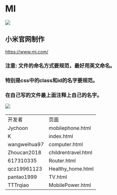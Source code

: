 # MI

<img src="https://s01.mifile.cn/i/logo-footer.png?v2">

## 小米官网制作

https://www.mi.com/
 
### 注意: 文件的命名方式要规范，最好用英文命名。
### 特别是css中的class和id的名字要规范。
### 在自己写的文件最上面注释上自己的名字。

<img src="https://s01.mifile.cn/i/logo-footer.png?v2">
<table>
  <tr><td>开发者</td><td>页面</td></tr>
  <tr><td>Jychoon</td><td> mobilephone.html</td></tr>
  <tr><td>K</td><td>index.html</td></tr>
  <tr><td>wangweihua97</td><td> computer.html</td></tr>
  <tr><td>Zhoucan2018</td><td> childrentravel.html</td></tr>
  <tr><td>617310335</td><td> Router.html</td></tr>
  <tr><td>qcz19961123 </td><td> Healthy_home.html</td></tr>
  <tr><td>pantao1999</td><td> TV.html</td></tr>
  <tr><td>TTTrqiao</td><td> MobilePower.html</td></tr>
</table>
